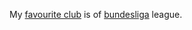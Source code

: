My [favourite club](bayernmunich/bayernmunich.md) is of [bundesliga](https://en.wikipedia.org/wiki/Bundesliga) league.
